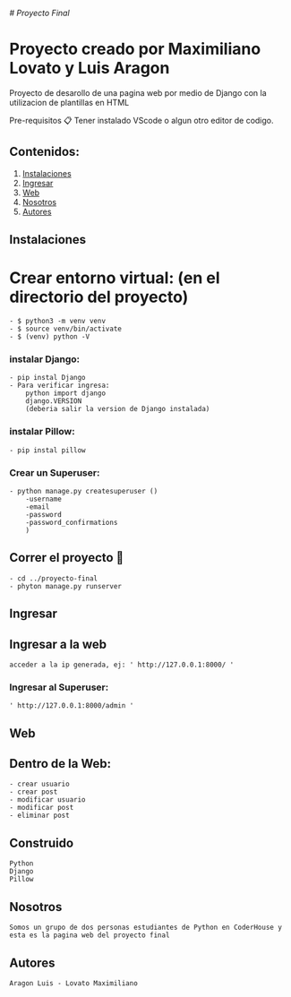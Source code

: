 <em> # Proyecto Final </em>

# Proyecto creado por Maximiliano Lovato y Luis Aragon

Proyecto de desarollo de una pagina web por medio de Django con la utilizacion de plantillas en HTML

Pre-requisitos 📋 Tener instalado VScode o algun otro editor de codigo.

## Contenidos:
1. [Instalaciones](#instalaciones)
2. [Ingresar](#ingresar)
3. [Web](#web)
4. [Nosotros](#nosotros)
5. [Autores](#autores)

## Instalaciones

#  Crear entorno virtual: (en el directorio del proyecto)
    - $ python3 -m venv venv
    - $ source venv/bin/activate
    - $ (venv) python -V


### instalar Django: 
    - pip instal Django 
    - Para verificar ingresa:  
        python import django
        django.VERSION
        (deberia salir la version de Django instalada)

        

### instalar Pillow: #
    - pip instal pillow 


### Crear un Superuser: #
    - python manage.py createsuperuser ()
        -username
        -email
        -password
        -password_confirmations
        )


## Correr el proyecto 🚀 #

    - cd ../proyecto-final
    - phyton manage.py runserver


## Ingresar

## Ingresar a la web

    acceder a la ip generada, ej: ' http://127.0.0.1:8000/ '

### Ingresar al Superuser:

    ' http://127.0.0.1:8000/admin '

## Web

## Dentro de la Web:

    - crear usuario
    - crear post
    - modificar usuario
    - modificar post
    - eliminar post
    

## Construido

    Python
    Django
    Pillow

## Nosotros

    Somos un grupo de dos personas estudiantes de Python en CoderHouse y esta es la pagina web del proyecto final


## Autores

    Aragon Luis - Lovato Maximiliano

